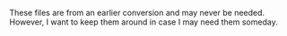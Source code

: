 These files are from an earlier conversion and may never be needed.  However, I want to keep them around in case I may need them someday.
